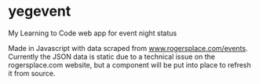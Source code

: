# yegevent
My Learning to Code web app for event night status

Made in Javascript with data scraped from www.rogersplace.com/events. Currently the JSON data is static due to a technical issue on the rogersplace.com website, but a component will be put into place to refresh it from source.